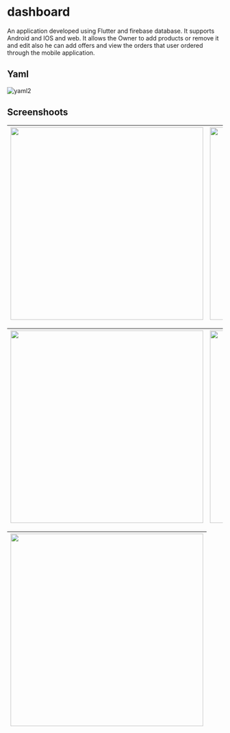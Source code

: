 # dashboard

An application developed using Flutter and firebase database. It supports Android and IOS and web. It allows the Owner to add products or remove it and edit also he can add offers and view the orders that user ordered through the mobile application.

## Yaml

![yaml2](https://github.com/Mohamedihab29592/dashboard-ecommerce/assets/64233832/d68eebe8-114f-48fb-bf53-480053ce06d6)


## Screenshoots


|<img src="https://github.com/Mohamedihab29592/dashboard-ecommerce/assets/64233832/035f2776-2a74-4239-a5f9-303dceb556cd.jpeg" width="450"> | <img src="https://github.com/Mohamedihab29592/dashboard-ecommerce/assets/64233832/4cdf78c7-f9de-4731-838f-542c7bb1d603.jpeg" width="450">| 
--- |---|

|<img src="https://github.com/Mohamedihab29592/dashboard-ecommerce/assets/64233832/8eec2e11-7f52-42dc-80e3-1ef2bb94cfdf.jpeg" width="450"> | <img src="https://github.com/Mohamedihab29592/dashboard-ecommerce/assets/64233832/8f2fdc03-daca-46dd-ac96-bc0b859a2087.jpeg" width="450">|
--- |---|

<img src="https://github.com/Mohamedihab29592/dashboard-ecommerce/assets/64233832/904027fc-c107-4199-852a-f24ccfd835e9.jpeg" width="450">|
--- |


